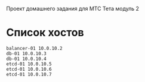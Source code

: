 Проект домашнего задания для МТС Тета модуль 2
# Список хостов
```
balancer-01 10.0.10.2
db-01 10.0.10.3
db-01 10.0.10.4
etcd-01 10.0.10.5
etcd-01 10.0.10.6
etcd-01 10.0.10.7
```
